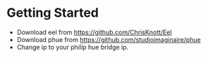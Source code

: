 # Getting Started
- Download eel from https://github.com/ChrisKnott/Eel
- Download phue from https://github.com/studioimaginaire/phue
- Change ip to your philip hue bridge ip.